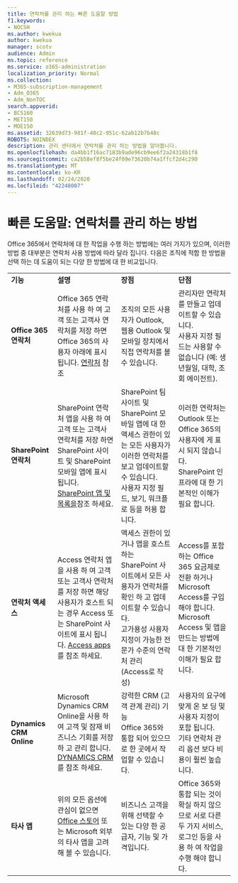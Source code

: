```yaml
---
title: 연락처를 관리 하는 빠른 도움말 방법
f1.keywords:
- NOCSH
ms.author: kwekua
author: kwekua
manager: scotv
audience: Admin
ms.topic: reference
ms.service: o365-administration
localization_priority: Normal
ms.collection:
- M365-subscription-management
- Adm_O365
- Adm_NonTOC
search.appverid:
- BCS160
- MET150
- MOE150
ms.assetid: 32639d73-981f-48c2-951c-62ab12b7b48c
ROBOTS: NOINDEX
description: 관리 센터에서 연락처를 관리 하는 방법을 알아봅니다.
ms.openlocfilehash: da4bb1f16ac7183b9ade96cb9ee6f2a24318b1f8
ms.sourcegitcommit: ca2b58ef8f5be24f09e73620b74a1ffcf2d4c290
ms.translationtype: MT
ms.contentlocale: ko-KR
ms.lasthandoff: 02/24/2020
ms.locfileid: "42248007"
---
```

# <a name="quick-help-ways-to-manage-contacts"></a>빠른 도움말: 연락처를 관리 하는 방법

Office 365에서 연락처에 대 한 작업을 수행 하는 방법에는 여러 가지가 있으며, 이러한 방법 중 대부분은 연락처 사용 방법에 따라 달라 집니다. 다음은 조직에 적합 한 방법을 선택 하는 데 도움이 되는 다양 한 방법에 대 한 비교입니다.
  
|||||
|:-----|:-----|:-----|:-----|
|**기능** <br/> |**설명** <br/> |**장점** <br/> |**단점** <br/> |
|**Office 365 연락처** <br/> |Office 365 연락처를 사용 하 여 고객 또는 고객사 연락처를 저장 하면 Office 365의 사용자 아래에 표시 됩니다. [연락처](contacts.md) 참조 <br/> |조직의 모든 사용자가 Outlook, 웹용 Outlook 및 모바일 장치에서 직접 연락처를 볼 수 있습니다.  <br/> |관리자만 연락처를 만들고 업데이트할 수 있습니다.  <br/> 사용자 지정 필드는 사용할 수 없습니다 (예: 생년월일, 대학, 조회 에이전트).  <br/> |
|**SharePoint 연락처** <br/> |SharePoint 연락처 앱을 사용 하 여 고객 또는 고객사 연락처를 저장 하면 SharePoint 사이트 및 SharePoint 모바일 앱에 표시 됩니다. [SharePoint 앱 및 목록을](https://support.office.com/article/0a1c3ace-def0-44af-b225-cfa8d92c52d7.aspx)참조 하세요.  <br/> |SharePoint 팀 사이트 및 SharePoint 모바일 앱에 대 한 액세스 권한이 있는 모든 사용자가 이러한 연락처를 보고 업데이트할 수 있습니다.  <br/> 사용자 지정 필드, 보기, 워크플로 등을 허용 합니다.  <br/> |이러한 연락처는 Outlook 또는 Office 365의 사용자에 게 표시 되지 않습니다.  <br/> SharePoint 인프라에 대 한 기본적인 이해가 필요 합니다.  <br/> |
|**연락처 액세스** <br/> |Access 연락처 앱을 사용 하 여 고객 또는 고객사 연락처를 저장 하면 해당 사용자가 호스트 되는 경우 Access 또는 SharePoint 사이트에 표시 됩니다. [Access apps](https://support.office.com/article/25f3ab3e-510d-44b0-accf-b976c0813e71.aspx)를 참조 하세요.  <br/> |액세스 권한이 있거나 앱을 호스트 하는 SharePoint 사이트에서 모든 사용자가 연락처를 확인 하 고 업데이트할 수 있습니다.  <br/> 고가용성 사용자 지정이 가능한 전문가 수준의 연락처 관리 (Access로 작성)  <br/> |Access를 포함 하는 Office 365 요금제로 전환 하거나 Microsoft Access를 구입 해야 합니다.  <br/> Microsoft Access 및 앱을 만드는 방법에 대 한 기본적인 이해가 필요 합니다.  <br/> |
|**Dynamics CRM Online** <br/> |Microsoft Dynamics CRM Online을 사용 하 여 고객 및 잠재 비즈니스 기회를 저장 하 고 관리 합니다. [DYNAMICS CRM](https://dynamics.microsoft.com)를 참조 하세요.  <br/> |강력한 CRM (고객 관계 관리) 기능  <br/> Office 365와 통합 되어 있으므로 한 곳에서 작업할 수 있습니다.  <br/> |사용자의 요구에 맞게 온 보 딩 및 사용자 지정이 포함 됩니다.  <br/> 기타 연락처 관리 옵션 보다 비용이 훨씬 높습니다.  <br/> |
|**타사 앱** <br/> |위의 모든 옵션에 관심이 없으면 [Office 스토어](https://store.office.com) 또는 Microsoft 외부의 타사 앱을 고려해 볼 수 있습니다.  <br/> |비즈니스 고객을 위해 선택할 수 있는 다양 한 공급자, 기능 및 가격입니다.  <br/> |Office 365와 통합 되는 것이 확실 하지 않으므로 서로 다른 두 가지 서비스, 로그인 등을 사용 하 여 작업을 수행 해야 합니다.  <br/> |
   

